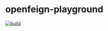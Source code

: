 # openfeign-playground

[![build](https://github.com/c00ler/openfeign-playground/actions/workflows/build.yml/badge.svg)](https://github.com/c00ler/openfeign-playground/actions/workflows/build.yml)
